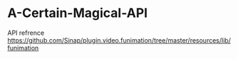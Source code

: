# A-Certain-Magical-API

API refrence https://github.com/Sinap/plugin.video.funimation/tree/master/resources/lib/funimation
